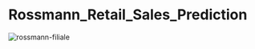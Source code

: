 # Rossmann_Retail_Sales_Prediction

![rossmann-filiale](https://github.com/Bhagyasri00/Sales_Prediction/assets/142825445/917fe920-0c39-4582-88cd-92a27a766db0)
